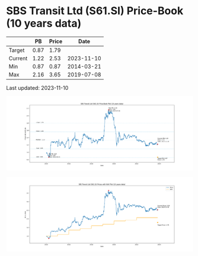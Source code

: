 # SBS Transit Ltd (S61.SI) Price-Book (10 years data)

|     | PB   | Price | Date       |
|-----|------|-------|------------|
| Target | 0.87 | 1.79  |  |
| Current | 1.22 | 2.53  | 2023-11-10 |
| Min | 0.87 | 0.87  | 2014-03-21 |
| Max | 2.16 | 3.65  | 2019-07-08 |

Last updated: 2023-11-10

![Plot of Price-Book ratio for SBS Transit Ltd (S61.SI)](S61_pb_10.png)

![Plot of Price with NAV for SBS Transit Ltd (S61.SI)](S61_price_nav_10.png)
